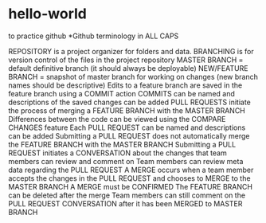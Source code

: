 # hello-world
to practice github
*Github terminology in ALL CAPS

REPOSITORY is a project organizer for folders and data.
BRANCHING is for version control of the files in the project repository
    MASTER BRANCH = default definitive branch (it should always be deployable)
    NEW/FEATURE BRANCH = snapshot of master branch for working on changes (new branch names should be descriptive)
Edits to a feature branch are saved in the feature branch using a COMMIT action
    COMMITS can be named and descriptions of the saved changes can be added
PULL REQUESTS initiate the process of merging a FEATURE BRANCH with the MASTER BRANCH
	Differences between the code can be viewed using the COMPARE CHANGES feature
	Each PULL REQUEST can be named and descriptions can be added
	Submitting a PULL REQUEST does not automatically merge the FEATURE BRANCH with the MASTER BRANCH
	Submitting a PULL REQUEST initiates a CONVERSATION about the changes that team members can review and comment on
	Team members can review meta data regarding the PULL REQUEST
A MERGE occurs when a team member accepts the changes in the PULL REQUEST and chooses to MERGE to the MASTER BRANCH
	A MERGE must be CONFIRMED
	The FEATURE BRANCH can be deleted after the merge
	Team members can still comment on the PULL REQUEST CONVERSATION after it has been MERGED to MASTER BRANCH
